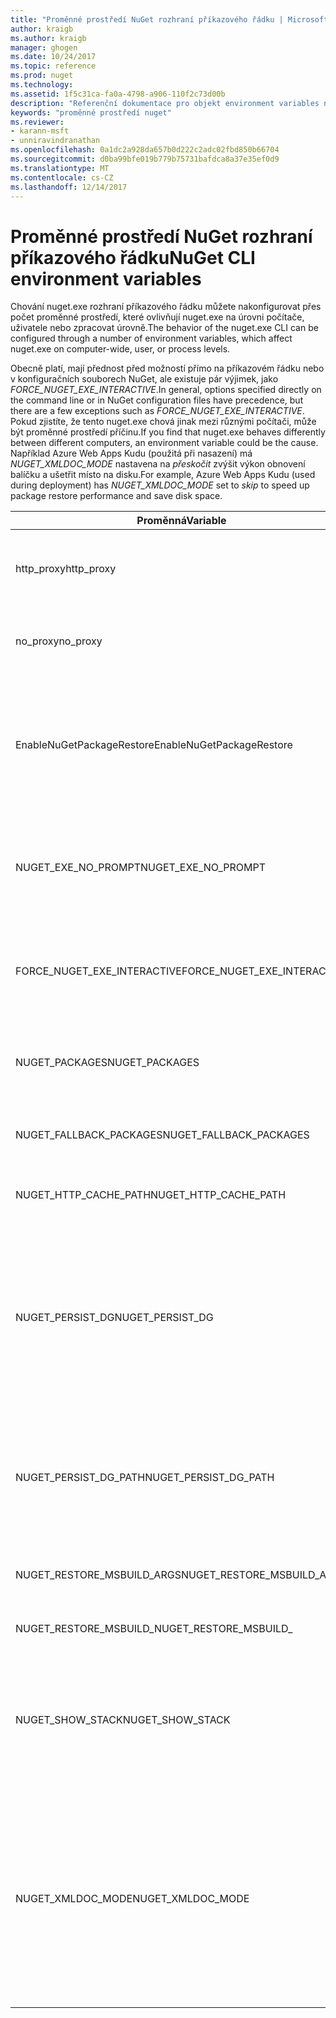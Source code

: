 ```yaml
---
title: "Proměnné prostředí NuGet rozhraní příkazového řádku | Microsoft Docs"
author: kraigb
ms.author: kraigb
manager: ghogen
ms.date: 10/24/2017
ms.topic: reference
ms.prod: nuget
ms.technology: 
ms.assetid: 1f5c31ca-fa0a-4798-a906-110f2c73d00b
description: "Referenční dokumentace pro objekt environment variables nuget.exe"
keywords: "proměnné prostředí nuget"
ms.reviewer:
- karann-msft
- unniravindranathan
ms.openlocfilehash: 0a1dc2a928da657b0d222c2adc02fbd850b66704
ms.sourcegitcommit: d0ba99bfe019b779b75731bafdca8a37e35ef0d9
ms.translationtype: MT
ms.contentlocale: cs-CZ
ms.lasthandoff: 12/14/2017
---
```

# <a name="nuget-cli-environment-variables"></a><span data-ttu-id="72519-104">Proměnné prostředí NuGet rozhraní příkazového řádku</span><span class="sxs-lookup"><span data-stu-id="72519-104">NuGet CLI environment variables</span></span>

<span data-ttu-id="72519-105">Chování nuget.exe rozhraní příkazového řádku můžete nakonfigurovat přes počet proměnné prostředí, které ovlivňují nuget.exe na úrovni počítače, uživatele nebo zpracovat úrovně.</span><span class="sxs-lookup"><span data-stu-id="72519-105">The behavior of the nuget.exe CLI can be configured through a number of environment variables, which affect nuget.exe on computer-wide, user, or process levels.</span></span>

<span data-ttu-id="72519-106">Obecně platí, mají přednost před možností přímo na příkazovém řádku nebo v konfiguračních souborech NuGet, ale existuje pár výjimek, jako *FORCE_NUGET_EXE_INTERACTIVE*.</span><span class="sxs-lookup"><span data-stu-id="72519-106">In general, options specified directly on the command line or in NuGet configuration files have precedence, but there are a few exceptions such as *FORCE_NUGET_EXE_INTERACTIVE*.</span></span> <span data-ttu-id="72519-107">Pokud zjistíte, že tento nuget.exe chová jinak mezi různými počítači, může být proměnné prostředí příčinu.</span><span class="sxs-lookup"><span data-stu-id="72519-107">If you find that nuget.exe behaves differently between different computers, an environment variable could be the cause.</span></span> <span data-ttu-id="72519-108">Například Azure Web Apps Kudu (použitá při nasazení) má *NUGET_XMLDOC_MODE* nastavena na *přeskočit* zvýšit výkon obnovení balíčku a ušetřit místo na disku.</span><span class="sxs-lookup"><span data-stu-id="72519-108">For example, Azure Web Apps Kudu (used during deployment) has *NUGET_XMLDOC_MODE* set to *skip* to speed up package restore performance and save disk space.</span></span>

| <span data-ttu-id="72519-109">Proměnná</span><span class="sxs-lookup"><span data-stu-id="72519-109">Variable</span></span> | <span data-ttu-id="72519-110">Popis</span><span class="sxs-lookup"><span data-stu-id="72519-110">Description</span></span> | <span data-ttu-id="72519-111">Poznámky</span><span class="sxs-lookup"><span data-stu-id="72519-111">Remarks</span></span> |
| --- | --- | --- |
| <span data-ttu-id="72519-112">http_proxy</span><span class="sxs-lookup"><span data-stu-id="72519-112">http_proxy</span></span> | <span data-ttu-id="72519-113">Server proxy protokolu HTTP, používat pro operace NuGet HTTP.</span><span class="sxs-lookup"><span data-stu-id="72519-113">Http proxy used for NuGet HTTP operations.</span></span> | <span data-ttu-id="72519-114">To by byl zadán jako `http://<username>:<password>@proxy.com`.</span><span class="sxs-lookup"><span data-stu-id="72519-114">This would be specified as `http://<username>:<password>@proxy.com`.</span></span> |
| <span data-ttu-id="72519-115">no_proxy</span><span class="sxs-lookup"><span data-stu-id="72519-115">no_proxy</span></span> | <span data-ttu-id="72519-116">Nakonfiguruje domén obejít pomocí proxy serveru.</span><span class="sxs-lookup"><span data-stu-id="72519-116">Configures domains to bypass from using proxy.</span></span> | <span data-ttu-id="72519-117">Zadaná jako domény oddělených čárkou (,).</span><span class="sxs-lookup"><span data-stu-id="72519-117">Specified as domains separated by comma (,).</span></span> |
| <span data-ttu-id="72519-118">EnableNuGetPackageRestore</span><span class="sxs-lookup"><span data-stu-id="72519-118">EnableNuGetPackageRestore</span></span> | <span data-ttu-id="72519-119">Příznak pro Pokud NuGet by měl implicitně udělení souhlasu Pokud to vyžaduje balíček na obnovení.</span><span class="sxs-lookup"><span data-stu-id="72519-119">Flag for if NuGet should implicitly grant consent if that's required by package on restore.</span></span> | <span data-ttu-id="72519-120">Je zadán zadaný příznak</span><span class="sxs-lookup"><span data-stu-id="72519-120">Specified flag is specified</span></span> | <span data-ttu-id="72519-121">jako *true* nebo *1*, žádné jiné hodnoty, které jsou považovány za příznak není nastavena.</span><span class="sxs-lookup"><span data-stu-id="72519-121">as *true* or *1*, any other value treated as flag not set.</span></span> |
| <span data-ttu-id="72519-122">NUGET_EXE_NO_PROMPT</span><span class="sxs-lookup"><span data-stu-id="72519-122">NUGET_EXE_NO_PROMPT</span></span> | <span data-ttu-id="72519-123">Zabraňuje exe pro výzvu k zadání pověření.</span><span class="sxs-lookup"><span data-stu-id="72519-123">Prevents the exe for prompting for credentials.</span></span>| <span data-ttu-id="72519-124">Libovolná hodnota s výjimkou hodnotu null nebo prázdný řetězec, budou považovány za příznak sady nebo hodnotu true.</span><span class="sxs-lookup"><span data-stu-id="72519-124">Any value except null or empty string will be treated as this flag set/true.</span></span> |
<span data-ttu-id="72519-125">FORCE_NUGET_EXE_INTERACTIVE</span><span class="sxs-lookup"><span data-stu-id="72519-125">FORCE_NUGET_EXE_INTERACTIVE</span></span> | <span data-ttu-id="72519-126">Proměnné prostředí globální vynutit interaktivním režimu.</span><span class="sxs-lookup"><span data-stu-id="72519-126">Global environment variable to force interactive mode.</span></span> | <span data-ttu-id="72519-127">Libovolná hodnota s výjimkou hodnotu null nebo prázdný řetězec, budou považovány za příznak sady nebo hodnotu true.</span><span class="sxs-lookup"><span data-stu-id="72519-127">Any value except null or empty string will be treated as this flag set/true.</span></span> |
| <span data-ttu-id="72519-128">NUGET_PACKAGES</span><span class="sxs-lookup"><span data-stu-id="72519-128">NUGET_PACKAGES</span></span> | <span data-ttu-id="72519-129">Cesta se kde jsou uložené balíčky nebo je do mezipaměti.</span><span class="sxs-lookup"><span data-stu-id="72519-129">Path to where packages are stored / cached.</span></span> | <span data-ttu-id="72519-130">Zadat jako absolutní cestu.</span><span class="sxs-lookup"><span data-stu-id="72519-130">Specified as absolute path.</span></span> |
| <span data-ttu-id="72519-131">NUGET_FALLBACK_PACKAGES</span><span class="sxs-lookup"><span data-stu-id="72519-131">NUGET_FALLBACK_PACKAGES</span></span> | <span data-ttu-id="72519-132">Globální záložní balíčky složek.</span><span class="sxs-lookup"><span data-stu-id="72519-132">Global fallback packages folders.</span></span> | <span data-ttu-id="72519-133">Absolutní cesty ke složce zadat oddělených středníkem (;).</span><span class="sxs-lookup"><span data-stu-id="72519-133">Absolute folder paths separated by semicolon (;).</span></span> |
| <span data-ttu-id="72519-134">NUGET_HTTP_CACHE_PATH</span><span class="sxs-lookup"><span data-stu-id="72519-134">NUGET_HTTP_CACHE_PATH</span></span> | <span data-ttu-id="72519-135">Složka mezipaměti protokolu HTTP.</span><span class="sxs-lookup"><span data-stu-id="72519-135">HTTP cache folder.</span></span> | <span data-ttu-id="72519-136">Zadat jako absolutní cestu.</span><span class="sxs-lookup"><span data-stu-id="72519-136">Specified as absolute path.</span></span> |
| <span data-ttu-id="72519-137">NUGET_PERSIST_DG</span><span class="sxs-lookup"><span data-stu-id="72519-137">NUGET_PERSIST_DG</span></span> | <span data-ttu-id="72519-138">Příznak, označuje, zda má nastavit jako trvalý, dg soubory (data shromážděná z nástroje MSBuild).</span><span class="sxs-lookup"><span data-stu-id="72519-138">Flag indicating if dg files (data collected from MSBuild) should be persisted.</span></span> | <span data-ttu-id="72519-139">Zadaný jako *true* nebo *false* (výchozí), pokud není nastavena NUGET_PERSIST_DG_PATH se uloží do dočasného adresáře (NuGetScratch složka v aktuálním adresáři temp prostředí).</span><span class="sxs-lookup"><span data-stu-id="72519-139">Specified as *true* or *false* (default), if NUGET_PERSIST_DG_PATH not set will be stored to temporary directory (NuGetScratch folder in current environment temp directory).</span></span> |
| <span data-ttu-id="72519-140">NUGET_PERSIST_DG_PATH</span><span class="sxs-lookup"><span data-stu-id="72519-140">NUGET_PERSIST_DG_PATH</span></span> | <span data-ttu-id="72519-141">Cesta k zachování dg soubory.</span><span class="sxs-lookup"><span data-stu-id="72519-141">Path to persist dg files.</span></span> | <span data-ttu-id="72519-142">Určený jako absolutní cesta, tato možnost je pouze použité případě *NUGET_PERSIST_DG* je nastaven na hodnotu true.</span><span class="sxs-lookup"><span data-stu-id="72519-142">Specified as absolute path, this option is only used when *NUGET_PERSIST_DG* is set to true.</span></span> |
| <span data-ttu-id="72519-143">NUGET_RESTORE_MSBUILD_ARGS</span><span class="sxs-lookup"><span data-stu-id="72519-143">NUGET_RESTORE_MSBUILD_ARGS</span></span> | <span data-ttu-id="72519-144">Nastaví další argumenty MSBuild.</span><span class="sxs-lookup"><span data-stu-id="72519-144">Sets additional MSBuild arguments.</span></span> |
| <span data-ttu-id="72519-145">NUGET_RESTORE_MSBUILD_</span><span class="sxs-lookup"><span data-stu-id="72519-145">NUGET_RESTORE_MSBUILD_</span></span>| <span data-ttu-id="72519-146">Podrobnosti</span><span class="sxs-lookup"><span data-stu-id="72519-146">Verbosity</span></span> |<span data-ttu-id="72519-147">Nastaví MSBuild podrobností protokolu.</span><span class="sxs-lookup"><span data-stu-id="72519-147">Sets the MSBuild log verbosity.</span></span> | <span data-ttu-id="72519-148">Výchozí hodnota je *quiet* ("nebo v: q").</span><span class="sxs-lookup"><span data-stu-id="72519-148">Default is *quiet* ("/v:q").</span></span> <span data-ttu-id="72519-149">Možné hodnoty *q [uiet]*, *m [den]*, *n [ormální]*, *d [podrobné]*, a *diag [nostic]*.</span><span class="sxs-lookup"><span data-stu-id="72519-149">Possible values *q[uiet]*, *m[inimal]*, *n[ormal]*, *d[etailed]*, and *diag[nostic]*.</span></span> |
| <span data-ttu-id="72519-150">NUGET_SHOW_STACK</span><span class="sxs-lookup"><span data-stu-id="72519-150">NUGET_SHOW_STACK</span></span> | <span data-ttu-id="72519-151">Určuje, zda má být zobrazena úplná výjimka (včetně trasování zásobníku) pro uživatele.</span><span class="sxs-lookup"><span data-stu-id="72519-151">Determines whether the full exception (including stack trace) should be displayed to the user.</span></span> | <span data-ttu-id="72519-152">Zadaný jako *true* nebo *false* (výchozí).</span><span class="sxs-lookup"><span data-stu-id="72519-152">Specified as *true* or *false* (default).</span></span> |
| <span data-ttu-id="72519-153">NUGET_XMLDOC_MODE</span><span class="sxs-lookup"><span data-stu-id="72519-153">NUGET_XMLDOC_MODE</span></span> | <span data-ttu-id="72519-154">Určuje způsob zpracování extrakce souborů dokumentace XML sestavení.</span><span class="sxs-lookup"><span data-stu-id="72519-154">Determines how assemblies XML documentation file extraction should be handled.</span></span> | <span data-ttu-id="72519-155">Jsou podporované režimy *přeskočit* (není extrahovat soubory dokumentace XML), *komprimovat* (ukládat soubory doc XML jako archivu zip) nebo *žádné* (výchozí, považovat za regular souborů dokumentace XML soubory).</span><span class="sxs-lookup"><span data-stu-id="72519-155">Supported modes are *skip* (do not extract XML documentation files), *compress* (store XML doc files as a zip archive) or *none* (default, treat XML doc files as regular files).</span></span> |

